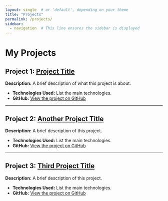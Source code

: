 ```yaml
---
layout: single  # or 'default', depending on your theme
title: "Projects"
permalink: /projects/
sidebar:
  - navigation  # This line ensures the sidebar is displayed
---
```


# My Projects

## Project 1: [Project Title](https://github.com/yasemxn/portfolioo/blob/master/_projects/projects/project1)
**Description:** A brief description of what this project is about.

- **Technologies Used:** List the main technologies.
- **GitHub:** [View the project on GitHub](https://github.com/yasemxn/portfolioo/blob/master/_projects/projects/project1)

---

## Project 2: [Another Project Title](https://github.com/yasemxn/portfolioo/blob/master/_projects/projects/project2)
**Description:** A brief description of this project.

- **Technologies Used:** List the main technologies.
- **GitHub:** [View the project on GitHub](https://github.com/yasemxn/portfolioo/blob/master/_projects/projects/project2)

---

## Project 3: [Third Project Title](https://github.com/yasemxn/portfolioo/blob/master/_projects/projects/project3)
**Description:** A brief description of this project.

- **Technologies Used:** List the main technologies.
- **GitHub:** [View the project on GitHub](https://github.com/yasemxn/portfolioo/blob/master/_projects/projects/project3)
